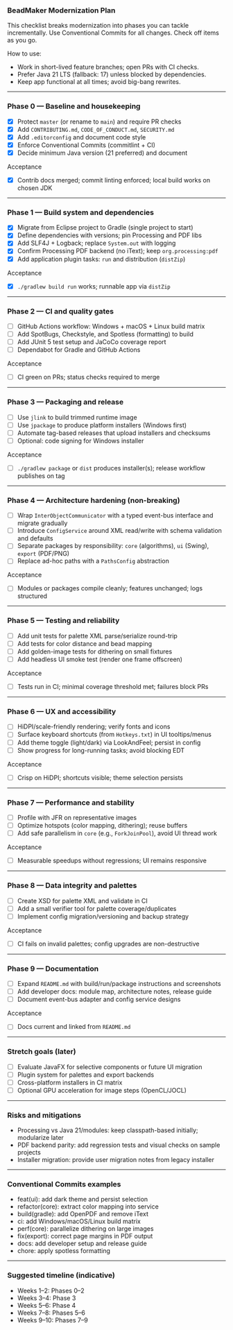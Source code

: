 ### BeadMaker Modernization Plan

This checklist breaks modernization into phases you can tackle incrementally. Use Conventional Commits for all changes. Check off items as you go.

How to use:
- Work in short-lived feature branches; open PRs with CI checks.
- Prefer Java 21 LTS (fallback: 17) unless blocked by dependencies.
- Keep app functional at all times; avoid big-bang rewrites.

---

### Phase 0 — Baseline and housekeeping
- [x] Protect `master` (or rename to `main`) and require PR checks
- [x] Add `CONTRIBUTING.md`, `CODE_OF_CONDUCT.md`, `SECURITY.md`
- [x] Add `.editorconfig` and document code style
- [x] Enforce Conventional Commits (commitlint + CI)
- [x] Decide minimum Java version (21 preferred) and document

Acceptance
- [x] Contrib docs merged; commit linting enforced; local build works on chosen JDK

---

### Phase 1 — Build system and dependencies
- [x] Migrate from Eclipse project to Gradle (single project to start)
- [x] Define dependencies with versions; pin Processing and PDF libs
- [x] Add SLF4J + Logback; replace `System.out` with logging
- [x] Confirm Processing PDF backend (no iText); keep `org.processing:pdf`
- [x] Add application plugin tasks: `run` and distribution (`distZip`)

Acceptance
- [x] `./gradlew build run` works; runnable app via `distZip`

---

### Phase 2 — CI and quality gates
- [ ] GitHub Actions workflow: Windows + macOS + Linux build matrix
- [ ] Add SpotBugs, Checkstyle, and Spotless (formatting) to build
- [ ] Add JUnit 5 test setup and JaCoCo coverage report
- [ ] Dependabot for Gradle and GitHub Actions

Acceptance
- [ ] CI green on PRs; status checks required to merge

---

### Phase 3 — Packaging and release
- [ ] Use `jlink` to build trimmed runtime image
- [ ] Use `jpackage` to produce platform installers (Windows first)
- [ ] Automate tag-based releases that upload installers and checksums
- [ ] Optional: code signing for Windows installer

Acceptance
- [ ] `./gradlew package` or `dist` produces installer(s); release workflow publishes on tag

---

### Phase 4 — Architecture hardening (non-breaking)
- [ ] Wrap `InterObjectCommunicator` with a typed event-bus interface and migrate gradually
- [ ] Introduce `ConfigService` around XML read/write with schema validation and defaults
- [ ] Separate packages by responsibility: `core` (algorithms), `ui` (Swing), `export` (PDF/PNG)
- [ ] Replace ad-hoc paths with a `PathsConfig` abstraction

Acceptance
- [ ] Modules or packages compile cleanly; features unchanged; logs structured

---

### Phase 5 — Testing and reliability
- [ ] Add unit tests for palette XML parse/serialize round-trip
- [ ] Add tests for color distance and bead mapping
- [ ] Add golden-image tests for dithering on small fixtures
- [ ] Add headless UI smoke test (render one frame offscreen)

Acceptance
- [ ] Tests run in CI; minimal coverage threshold met; failures block PRs

---

### Phase 6 — UX and accessibility
- [ ] HiDPI/scale-friendly rendering; verify fonts and icons
- [ ] Surface keyboard shortcuts (from `Hotkeys.txt`) in UI tooltips/menus
- [ ] Add theme toggle (light/dark) via LookAndFeel; persist in config
- [ ] Show progress for long-running tasks; avoid blocking EDT

Acceptance
- [ ] Crisp on HiDPI; shortcuts visible; theme selection persists

---

### Phase 7 — Performance and stability
- [ ] Profile with JFR on representative images
- [ ] Optimize hotspots (color mapping, dithering); reuse buffers
- [ ] Add safe parallelism in `core` (e.g., `ForkJoinPool`), avoid UI thread work

Acceptance
- [ ] Measurable speedups without regressions; UI remains responsive

---

### Phase 8 — Data integrity and palettes
- [ ] Create XSD for palette XML and validate in CI
- [ ] Add a small verifier tool for palette coverage/duplicates
- [ ] Implement config migration/versioning and backup strategy

Acceptance
- [ ] CI fails on invalid palettes; config upgrades are non-destructive

---

### Phase 9 — Documentation
- [ ] Expand `README.md` with build/run/package instructions and screenshots
- [ ] Add developer docs: module map, architecture notes, release guide
- [ ] Document event-bus adapter and config service designs

Acceptance
- [ ] Docs current and linked from `README.md`

---

### Stretch goals (later)
- [ ] Evaluate JavaFX for selective components or future UI migration
- [ ] Plugin system for palettes and export backends
- [ ] Cross-platform installers in CI matrix
- [ ] Optional GPU acceleration for image steps (OpenCL/JOCL)

---

### Risks and mitigations
- Processing vs Java 21/modules: keep classpath-based initially; modularize later
- PDF backend parity: add regression tests and visual checks on sample projects
- Installer migration: provide user migration notes from legacy installer

---

### Conventional Commits examples
- feat(ui): add dark theme and persist selection
- refactor(core): extract color mapping into service
- build(gradle): add OpenPDF and remove iText
- ci: add Windows/macOS/Linux build matrix
- perf(core): parallelize dithering on large images
- fix(export): correct page margins in PDF output
- docs: add developer setup and release guide
- chore: apply spotless formatting

---

### Suggested timeline (indicative)
- Weeks 1–2: Phases 0–2
- Weeks 3–4: Phase 3
- Weeks 5–6: Phase 4
- Weeks 7–8: Phases 5–6
- Weeks 9–10: Phases 7–9


